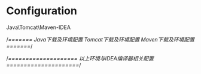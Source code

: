 # Configuration
Java\Tomcat\Maven-IDEA

/*=======
Java下载及环境配置
Tomcat下载及环境配置
Maven下载及环境配置
=======*/

/*====================
以上环境与IDEA编译器相关配置
=====================*/
